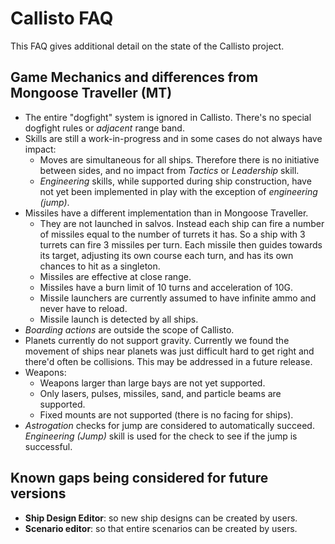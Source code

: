 # Callisto FAQ

This FAQ gives additional detail on the state of the Callisto project.

## Game Mechanics and differences from Mongoose Traveller (MT)

* The entire "dogfight" system is ignored in Callisto.  There's no special dogfight rules or _adjacent_ range band.
* Skills are still a work-in-progress and in some cases do not always have impact:
  * Moves are simultaneous for all ships.  Therefore there is no initiative between sides, and no impact from _Tactics_ or _Leadership_ skill. 
  * _Engineering_ skills, while supported during ship construction, have not yet been implemented in play with the exception of _engineering (jump)_.
* Missiles have a different implementation than in Mongoose Traveller.  
  * They are not launched in salvos.  Instead each ship can fire a number of missiles equal to the number of turrets it has.  So a ship with 3 turrets can fire 3 missiles per turn.  Each missile then guides towards its target, adjusting its own course each turn, and has its own chances to hit as a singleton.
  * Missiles are effective at close range.
  * Missiles have a burn limit of 10 turns and acceleration of 10G.
  * Missile launchers are currently assumed to have infinite ammo and never have to reload.
  * Missile launch is detected by all ships.
* _Boarding actions_ are outside the scope of Callisto.
* Planets currently do not support gravity.  Currently we found the movement of ships near planets was just difficult hard to get right and there'd often be collisions.  This may be addressed in a future release.
* Weapons:
  * Weapons larger than large bays are not yet supported.
  * Only lasers, pulses, missiles, sand, and particle beams are supported.
  * Fixed mounts are not supported (there is no facing for ships).
* _Astrogation_ checks for jump are considered to automatically succeed.  _Engineering (Jump)_ skill is used for the check to see if the jump is successful.  


## Known gaps being considered for future versions

* **Ship Design Editor**: so new ship designs can be created by users.
* **Scenario editor**: so that entire scenarios can be created by users.